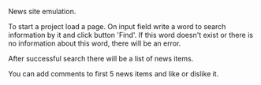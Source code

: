 News site emulation.

To start a project load a page. On input field write a word to search information by it and click button 'Find'. If this word doesn't exist or there is no information about this word, there will be an error.

After successful search there will be a list of news items.

You can add comments to first 5 news items and like or dislike it. 

